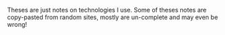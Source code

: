 Theses are just notes on technologies I use.
Some of theses notes are copy-pasted from random sites, mostly are un-complete
and may even be wrong!
